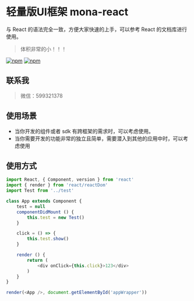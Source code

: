 # 轻量版UI框架 mona-react

与 React 的语法完全一致，方便大家快速的上手，可以参考 React 的文档库进行使用。
> 体积非常的小！！！

[![npm](https://img.shields.io/npm/v/@monajs/react.svg?style=flat-square)](https://www.npmjs.com/package/@monajs/react) [![npm](https://img.shields.io/npm/dt/@monajs/react.svg?style=flat-square)](https://www.npmjs.com/package/@monajs/react)

## 联系我
> 微信：599321378

## 使用场景

* 当你开发的组件或者 sdk 有跨框架的需求时，可以考虑使用。
* 当你需要开发的功能非常的独立且简单，需要潜入到其他的应用中时，可以考虑使用

## 使用方式

```js
import React, { Component, version } from 'react'
import { render } from 'react/reactDom'
import Test from '../test'

class App extends Component {
	test = null
	componentDidMount () {
		this.test = new Test()
	}

	click = () => {
		this.test.show()
	}

	render () {
		return (
			<div onClick={this.click}>123</div>
		)
	}
}

render(<App />, document.getElementById('appWrapper'))
```
